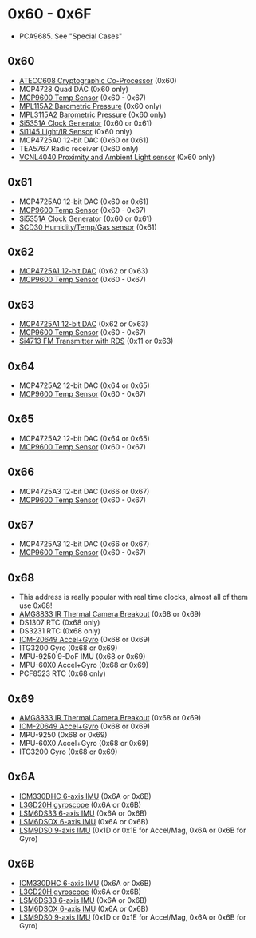 # 0x60 - 0x6F

- PCA9685.  See "Special Cases"

## 0x60

- [ATECC608 Cryptographic Co-Processor](https://www.adafruit.com/product/4314) (0x60)
- MCP4728 Quad DAC (0x60 only)
- [MCP9600 Temp Sensor](https://www.adafruit.com/product/4101) (0x60 - 0x67)
- [MPL115A2 Barometric Pressure](https://www.adafruit.com/product/992) (0x60 only)
- [MPL3115A2 Barometric Pressure](https://www.adafruit.com/product/1893) (0x60 only)
- [Si5351A Clock Generator](https://www.adafruit.com/product/2045) (0x60 or 0x61)
- [Si1145 Light/IR Sensor](https://www.adafruit.com/product/1777) (0x60 only)
- MCP4725A0 12-bit DAC (0x60 or 0x61)
- TEA5767 Radio receiver (0x60 only)
- [VCNL4040 Proximity and Ambient Light sensor](https://www.adafruit.com/product/4161) (0x60 only)

## 0x61

- MCP4725A0 12-bit DAC (0x60 or 0x61)
- [MCP9600 Temp Sensor](https://www.adafruit.com/product/4101) (0x60 - 0x67)
- [Si5351A Clock Generator](https://www.adafruit.com/product/2045) (0x60 or 0x61)
- [SCD30 Humidity/Temp/Gas sensor](https://www.adafruit.com/product/4867) (0x61)

## 0x62

- [MCP4725A1 12-bit DAC](https://www.adafruit.com/product/935) (0x62 or 0x63)
- [MCP9600 Temp Sensor](https://www.adafruit.com/product/4101) (0x60 - 0x67)

## 0x63

- [MCP4725A1 12-bit DAC](https://www.adafruit.com/product/935) (0x62 or 0x63)
- [MCP9600 Temp Sensor](https://www.adafruit.com/product/4101) (0x60 - 0x67)
- [Si4713 FM Transmitter with RDS](https://www.adafruit.com/product/1958) (0x11 or 0x63)

## 0x64

- MCP4725A2 12-bit DAC (0x64 or 0x65)
- [MCP9600 Temp Sensor](https://www.adafruit.com/product/4101) (0x60 - 0x67)

## 0x65

- MCP4725A2 12-bit DAC (0x64 or 0x65)
- [MCP9600 Temp Sensor](https://www.adafruit.com/product/4101) (0x60 - 0x67)

## 0x66

- MCP4725A3 12-bit DAC (0x66 or 0x67)
- [MCP9600 Temp Sensor](https://www.adafruit.com/product/4101) (0x60 - 0x67)

## 0x67

- MCP4725A3 12-bit DAC (0x66 or 0x67)
- [MCP9600 Temp Sensor](https://www.adafruit.com/product/4101) (0x60 - 0x67)

## 0x68

- This address is really popular with real time clocks, almost all of them use 0x68!
- [AMG8833 IR Thermal Camera Breakout](https://www.adafruit.com/product/3538) (0x68 or 0x69)
- DS1307 RTC (0x68 only)
- DS3231 RTC (0x68 only)
- [ICM-20649 Accel+Gyro](https://adafruit.com/product/4464) (0x68 or 0x69)
- ITG3200 Gyro (0x68 or 0x69)
- MPU-9250 9-DoF IMU (0x68 or 0x69)
- MPU-60X0 Accel+Gyro (0x68 or 0x69)
- PCF8523 RTC (0x68 only)

## 0x69

- [AMG8833 IR Thermal Camera Breakout](https://www.adafruit.com/product/3538) (0x68 or 0x69)
- [ICM-20649 Accel+Gyro](https://adafruit.com/product/4464) (0x68 or 0x69)
- MPU-9250 (0x68 or 0x69)
- MPU-60X0 Accel+Gyro (0x68 or 0x69)
- ITG3200 Gyro (0x68 or 0x69)

## 0x6A

- [ICM330DHC 6-axis IMU](https://www.adafruit.com/product/4502) (0x6A or 0x6B)
- [L3GD20H gyroscope](https://www.adafruit.com/product/1714) (0x6A or 0x6B)
- [LSM6DS33 6-axis IMU](https://www.adafruit.com/product/4480) (0x6A or 0x6B)
- [LSM6DSOX 6-axis IMU](https://adafruit.com/product/4438) (0x6A or 0x6B)
- [LSM9DS0 9-axis IMU](https://www.adafruit.com/product/2021) (0x1D or 0x1E for Accel/Mag, 0x6A or 0x6B for Gyro)

## 0x6B

- [ICM330DHC 6-axis IMU](https://www.adafruit.com/product/4502) (0x6A or 0x6B)
- [L3GD20H gyroscope](https://www.adafruit.com/product/1714) (0x6A or 0x6B)
- [LSM6DS33 6-axis IMU](https://www.adafruit.com/product/4480) (0x6A or 0x6B)
- [LSM6DSOX 6-axis IMU](https://adafruit.com/product/4438) (0x6A or 0x6B)
- [LSM9DS0 9-axis IMU](https://www.adafruit.com/product/2021) (0x1D or 0x1E for Accel/Mag, 0x6A or 0x6B for Gyro)
